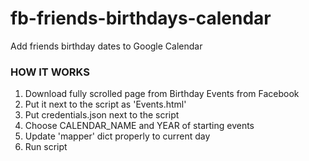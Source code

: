 # fb-friends-birthdays-calendar
Add friends birthday dates to Google Calendar

### HOW IT WORKS
1. Download fully scrolled page from Birthday Events from Facebook
2. Put it next to the script as 'Events.html'
3. Put credentials.json next to the script
4. Choose CALENDAR_NAME and YEAR of starting events
5. Update 'mapper' dict properly to current day
6. Run script
